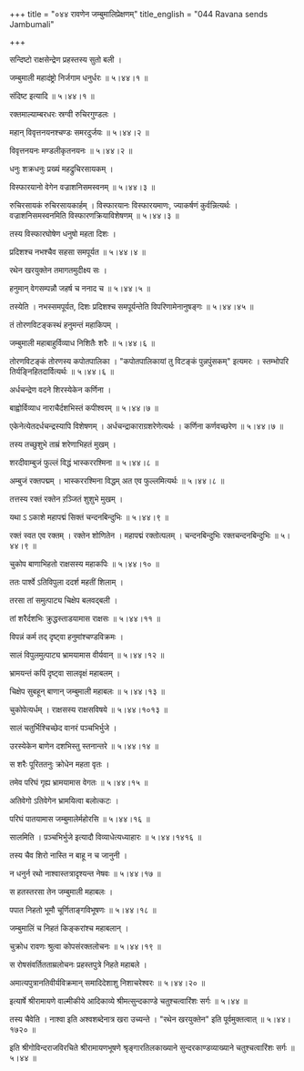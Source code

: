 +++
title = "०४४ रावणेन जम्बुमालिप्रेक्षणम्"
title_english = "044 Ravana sends Jambumali"

+++


सन्दिष्टो राक्षसेन्द्रेण प्रहस्तस्य सुतो बली ।  

जम्बुमाली महादंष्ट्रो निर्जगाम धनुर्धरः  ॥  ५।४४।१ ॥   

संदिष्ट इत्यादि  ॥  ५।४४।१ ॥   

  

रक्तमाल्याम्बरधरः स्रग्वी रुचिरगुण्डलः ।  

महान् विवृत्तनयनश्चण्डः समरदुर्जयः  ॥  ५।४४।२ ॥   

विवृत्तनयनः मण्डलीकृतनयनः  ॥  ५।४४।२ ॥   

  

धनुः शक्रधनुः प्रख्यं महद्रुचिरसायकम् ।  

विस्फारयानो वेगेन वज्राशनिसमस्वनम्  ॥  ५।४४।३ ॥   

रुचिरसायकं रुचिरसायकार्हम् । विस्फारयानः विस्फारयमाणः, ज्याकर्षणं
कुर्वन्नित्यर्थः । वज्राशनिसमस्वनमिति विस्फारणक्रियाविशेषणम्  ॥ 
५।४४।३ ॥   

  

तस्य विस्फारघोषेण धनुषो महता दिशः ।  

प्रदिशश्च नभश्चैव सहसा समपूर्यत  ॥  ५।४४।४ ॥   

रथेन खरयुक्तेन तमागतमुदीक्ष्य सः ।  

हनुमान् वेगसम्पन्नौ जहर्ष च ननाद च  ॥  ५।४४।५ ॥   

तस्येति । नभस्समपूर्यत, दिशः प्रदिशश्च समपूर्यन्तेति विपरिणामेनानुषङ्गः
 ॥  ५।४४।४५ ॥   

  

तं तोरणविटङ्कस्थं हनुमन्तं महाकिपम् ।  

जम्बुमाली महाबाहुर्विव्याध निशितैः शरैः  ॥  ५।४४।६ ॥   

तोरणविटङ्कं तोरणस्य कपोतपालिका । "कपोतपालिकायां तु विटङ्कं पुन्नपुंसकम्"
इत्यमरः । स्तम्भोपरि तिर्यङ्निहितदार्वित्यर्थः  ॥  ५।४४।६ ॥   

  

अर्धचन्द्रेण वदने शिरस्येकेन कर्णिना ।  

बाह्वोर्विव्याध नाराचैर्दशभिस्तं कपीश्वरम्  ॥  ५।४४।७ ॥   

एकेनेत्येतदर्धचन्द्रस्यापि विशेषणम् । अर्धचन्द्राकाराग्रशरेणेत्यर्थः ।
कर्णिना कर्णवच्छरेण  ॥  ५।४४।७ ॥   

  

तस्य तच्छुशुभे ताम्रं शरेणाभिहतं मुखम् ।  

शरदीवाम्बुजं फुल्लं विद्धं भास्कररश्मिना  ॥  ५।४४।८ ॥   

अम्बुजं रक्तपद्मम् । भास्कररश्मिना विद्धम् अत एव फुल्लमित्यर्थः  ॥ 
५।४४।८ ॥   

  

तत्तस्य रक्तं रक्तेन ऱञ्जितं शुशुभे मुखम् ।  

यथा ऽ ऽकाशे महापद्मं सिक्तं चन्दनबिन्दुभिः  ॥  ५।४४।९ ॥   

रक्तं स्वत एव रक्तम् । रक्तेन शोणितेन । महापद्मं रक्तोत्पलम् ।
चन्दनबिन्दुभिः रक्तचन्दनबिन्दुभिः  ॥  ५।४४।९ ॥   

  

चुकोप बाणाभिहतो राक्षसस्य महाकपिः  ॥  ५।४४।१० ॥   

ततः पार्श्वे ऽतिविपुला ददर्श महतीं शिलाम् ।  

तरसा तां समुत्पाट्य चिक्षेप बलवद्बली ।  

तां शरैर्दशभिः क्रुद्धस्ताडयामास राक्षसः  ॥  ५।४४।११ ॥   

विपन्नं कर्म तद् दृष्ट्वा हनुमांश्चण्डविक्रमः ।  

सालं विपुलमुत्पाट्य भ्रामयामास वीर्यवान्  ॥  ५।४४।१२ ॥   

भ्रामयन्तं कपिं दृष्ट्वा सालवृक्षं महाबलम् ।  

चिक्षेप सुबहून् बाणान् जम्बुमाली महाबलः  ॥  ५।४४।१३ ॥   

चुकोपेत्यर्धम् । राक्षसस्य राक्षसविषये  ॥  ५।४४।१०१३ ॥   

  

सालं चतुर्भिश्चिच्छेद वानरं पञ्चभिर्भुजे ।  

उरस्येकेन बाणेन दशभिस्तु स्तनान्तरे  ॥  ५।४४।१४ ॥   

स शरैः पूरिततनुः क्रोधेन महता वृतः ।  

तमेव परिघं गृह्य भ्रामयामास वेगतः  ॥  ५।४४।१५ ॥   

अतिवेगो ऽतिवेगेन भ्रामयित्वा बलोत्कटः ।  

परिघं पातयामास जम्बुमालेर्महोरसि  ॥  ५।४४।१६ ॥   

सालमिति । प़ञ्चभिर्भुजे इत्यादौ विव्याधेत्यध्याहारः  ॥  ५।४४।१४१६ ॥   

  

तस्य चैव शिरो नास्ति न बाहू न च जानुनी ।  

न धनुर्न रथो नाश्वास्तत्रादृश्यन्त नेषवः  ॥  ५।४४।१७ ॥   

स हतस्तरसा तेन जम्बुमाली महाबलः ।  

पपात निहतो भूमौ चूर्णिताङ्गविभूषणः  ॥  ५।४४।१८ ॥   

जम्बुमालिं च निहतं किङ्करांश्च महाबलान् ।  

चुक्रोध रावणः श्रुत्वा कोपसंरक्तलोचनः  ॥  ५।४४।१९ ॥   

स रोषसंवर्तितताम्रलोचनः प्रहस्तपुत्रे निहते महाबले ।  

अमात्यपुत्रानतिवीर्यविक्रमान् समादिदेशाशु निशाचरेश्वरः  ॥  ५।४४।२० ॥   

इत्यार्षे श्रीरामायणे वाल्मीकीये आदिकाव्ये श्रीमत्सुन्दकाण्डे
चतुश्चत्वारिंशः सर्गः  ॥  ५।४४ ॥   

तस्य चैवेति । नाश्वा इति अश्वशब्देनात्र खरा उच्यन्ते । "रथेन खरयुक्तेन"
इति पूर्वमुक्तत्वात्  ॥  ५।४४।१७२० ॥   

इति श्रीगोविन्दराजविरचिते श्रीरामायणभूषणे श्रृङ्गारतिलकाख्याने
सुन्दरकाण्डव्याख्याने चतुश्चत्वारिंशः सर्गः  ॥  ५।४४ ॥   


